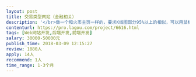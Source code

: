 ```yaml
---                
layout: post       
title: 交易类型网站（金融相关）           
description: '</br>做一个和火币主页一样的，要求K线图部分95%以上的相似，可以用鼠标进行缩放，移动，K线图的数据由我提供api然后转换成火币网类似的K线图，K线在获取到新的行情后实时跳动。</br>行情接口是2种类型5-6个品种，不是一个数据源，要求可以做成一样的K线图，也就是和火币网一样，左边切换产品，右边K线图切换报价，客户可根据K线的变化进行下单操作操作分析依据。</br>客户注册后登录交易，有两种交易模式，一种是微交易的时间交易模式，一种是点位的杠杆式交易，类似于炒期货交易。客户后台有代理分销系统，按比例算出佣金，出入金功能。管理后台有风控功能，有统计功能，查询功能，审核功能，出入金功能等。</br>1、包含PC端网站和WAP端，要求同时上线，wap不是自适应，需要单独设计。包含PC端整站的设计，英文界面，LOGO设计，大、小图片制作，客服浮标等网站需要的一些素材或者程序。</br>2、数据请求获取到服务器每秒1次，然后生成K线图。网站并发数量达到300以上。</br>3、由于网站开发定制，雇主肯定会有些地方没想到的，后期需要修改和细化的地方，在不增加此项目需求主体功能的情况下服务商需要修改到雇主满意为止。</br></br>开发文档以合同的附件为准 开发人员须保证完成任务。</br>'     
contenturl: https://pro.lagou.com/project/6616.html      
tags: [Web网站开发,后端开发,前端开发]            
salary: 30000-50000元          
publish_time: 2018-03-09 12:15:27         
review: 1880人                   
apply: 14人                   
recommend: 1人                   
time_range: 1-3个月              
---                 
```

